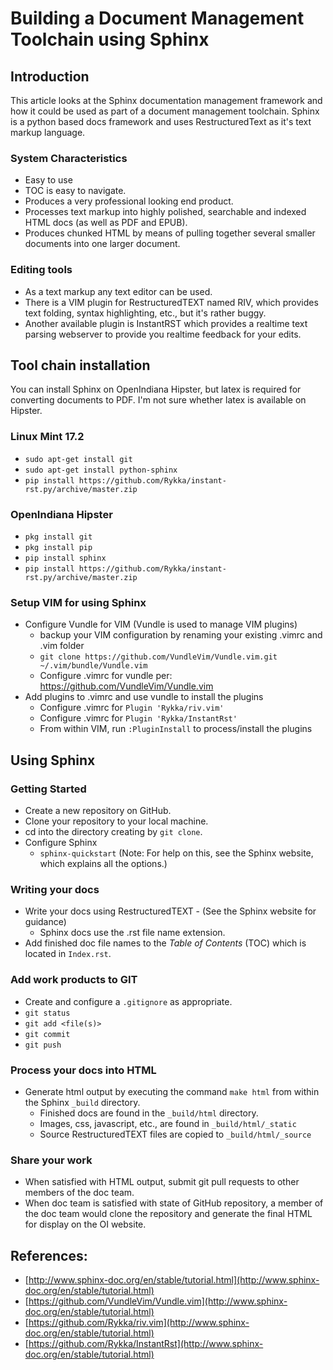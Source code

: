 # Building a Document Management Toolchain using Sphinx


## Introduction

This article looks at the Sphinx documentation management framework and how it could be used as part of a document management toolchain.
Sphinx is a python based docs framework and uses RestructuredText as it's text markup language.

### System Characteristics
* Easy to use
* TOC is easy to navigate.
* Produces a very professional looking end product.
* Processes text markup into highly polished, searchable and indexed HTML docs (as well as PDF and EPUB).
* Produces chunked HTML by means of pulling together several smaller documents into one larger document.

### Editing tools
* As a text markup any text editor can be used.
* There is a VIM plugin for RestructuredTEXT named RIV, which provides text folding, syntax highlighting, etc., but it's rather buggy.
* Another available plugin is InstantRST which provides a realtime text parsing webserver to provide you realtime feedback for your edits.


## Tool chain installation

You can install Sphinx on OpenIndiana Hipster, but latex is required for converting documents to PDF.
I'm not sure whether latex is available on Hipster.

### Linux Mint 17.2
* `sudo apt-get install git`
* `sudo apt-get install python-sphinx`
* `pip install https://github.com/Rykka/instant-rst.py/archive/master.zip`

### OpenIndiana Hipster
* `pkg install git`
* `pkg install pip`
* `pip install sphinx`
* `pip install https://github.com/Rykka/instant-rst.py/archive/master.zip`

### Setup VIM for using Sphinx
* Configure Vundle for VIM (Vundle is used to manage VIM plugins)
    * backup your VIM configuration by renaming your existing .vimrc and .vim folder
    * `git clone https://github.com/VundleVim/Vundle.vim.git ~/.vim/bundle/Vundle.vim`
    * Configure .vimrc for vundle per: https://github.com/VundleVim/Vundle.vim
* Add plugins to .vimrc and use vundle to install the plugins
    * Configure .vimrc for `Plugin 'Rykka/riv.vim'`
    * Configure .vimrc for `Plugin 'Rykka/InstantRst'`
    * From within VIM, run `:PluginInstall` to process/install the plugins


## Using Sphinx

### Getting Started
* Create a new repository on GitHub.
* Clone your repository to your local machine.
* cd into the directory creating by `git clone`.
* Configure Sphinx
    * `sphinx-quickstart`  (Note: For help on this, see the Sphinx website, which explains all the options.)

### Writing your docs
* Write your docs using RestructuredTEXT - (See the Sphinx website for guidance)
    * Sphinx docs use the .rst file name extension.
* Add finished doc file names to the _Table of Contents_ (TOC) which is located in `Index.rst`.

### Add work products to GIT
* Create and configure a `.gitignore` as appropriate.
* `git status`
* `git add <file(s)>`
* `git commit`
* `git push`

### Process your docs into HTML
* Generate html output by executing the command `make html` from within the Sphinx `_build` directory.
    * Finished docs are found in the `_build/html` directory.
    * Images, css, javascript, etc., are found in `_build/html/_static`
    * Source RestructuredTEXT files are copied to `_build/html/_source`

### Share your work
* When satisfied with HTML output, submit git pull requests to other members of the doc team.
* When doc team is satisfied with state of GitHub repository, a member of the doc team would clone the repository and generate the final HTML for display on the OI website.


## References:
* [http://www.sphinx-doc.org/en/stable/tutorial.html](http://www.sphinx-doc.org/en/stable/tutorial.html)
* [https://github.com/VundleVim/Vundle.vim](http://www.sphinx-doc.org/en/stable/tutorial.html)
* [https://github.com/Rykka/riv.vim](http://www.sphinx-doc.org/en/stable/tutorial.html)
* [https://github.com/Rykka/InstantRst](http://www.sphinx-doc.org/en/stable/tutorial.html)
